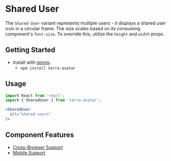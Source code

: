 # Shared User

The `Shared User` variant represents multiple users - it displays a shared user icon in a circular frame. The size scales based on its consuming component's `font-size`. To override this, utilize the `height` and `width` props.

## Getting Started

- Install with [npmjs](https://www.npmjs.com):
  - `npm install terra-avatar`

## Usage

```jsx
import React from 'react';
import { SharedUser } from 'terra-avatar';

<SharedUser
  alt="shared users"
/>
```

## Component Features

 * [Cross-Browser Support](https://github.com/cerner/terra-ui/blob/master/src/terra-dev-site/contributing/ComponentStandards.e.contributing.md#cross-browser-support)
 * [Mobile Support](https://github.com/cerner/terra-ui/blob/master/src/terra-dev-site/contributing/ComponentStandards.e.contributing.md#mobile-support)
